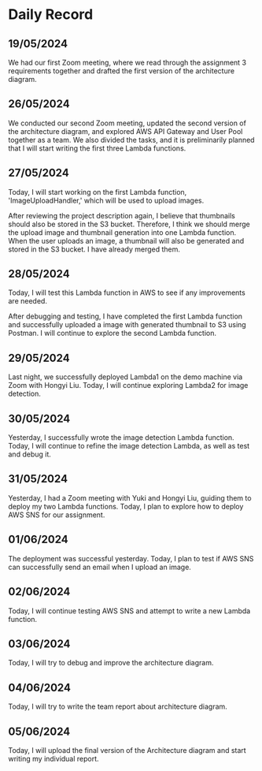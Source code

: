 # Daily Record
## 19/05/2024
We had our first Zoom meeting, where we read through the assignment 3 requirements together and drafted the first version of the architecture diagram.
## 26/05/2024
We conducted our second Zoom meeting, updated the second version of the architecture diagram, and explored AWS API Gateway and User Pool together as a team. We also divided the tasks, and it is preliminarily planned that I will start writing the first three Lambda functions.
## 27/05/2024
Today, I will start working on the first Lambda function, 'ImageUploadHandler,' which will be used to upload images. 

After reviewing the project description again, I believe that thumbnails should also be stored in the S3 bucket. Therefore, I think we should merge the upload image and thumbnail generation into one Lambda function. When the user uploads an image, a thumbnail will also be generated and stored in the S3 bucket. I have already merged them.
## 28/05/2024
Today, I will test this Lambda function in AWS to see if any improvements are needed.

After debugging and testing, I have completed the first Lambda function and successfully uploaded a image with generated thumbnail to S3 using Postman. I will continue to explore the second Lambda function.
## 29/05/2024
Last night, we successfully deployed Lambda1 on the demo machine via Zoom with Hongyi Liu. Today, I will continue exploring Lambda2 for image detection.
## 30/05/2024
Yesterday, I successfully wrote the image detection Lambda function. Today, I will continue to refine the image detection Lambda, as well as test and debug it.
## 31/05/2024
Yesterday, I had a Zoom meeting with Yuki and Hongyi Liu, guiding them to deploy my two Lambda functions. Today, I plan to explore how to deploy AWS SNS for our assignment.
## 01/06/2024
The deployment was successful yesterday. Today, I plan to test if AWS SNS can successfully send an email when I upload an image.
## 02/06/2024
Today, I will continue testing AWS SNS and attempt to write a new Lambda function.
## 03/06/2024
Today, I will try to debug and improve the architecture diagram.
## 04/06/2024
Today, I will try to write the team report about architecture diagram.
## 05/06/2024
Today, I will upload the final version of the Architecture diagram and start writing my individual report.
